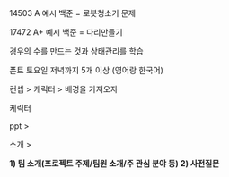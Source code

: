 14503 A 예시 백준 = 로봇청소기 문제

17472 A+ 예시 백준 = 다리만들기

경우의 수를 만드는 것과 상태관리를 학습

폰트 토요일 저녁까지 5개 이상 (영어랑 한국어)

컨셉 > 캐릭터 > 배경을 가져오자

케릭터



ppt > 

소개 > 

**1) 팀 소개(프로젝트 주제/팀원 소개/주 관심 분야 등)** **2) 사전질문**